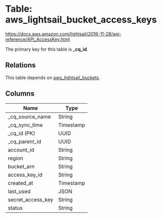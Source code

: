 # Table: aws_lightsail_bucket_access_keys

https://docs.aws.amazon.com/lightsail/2016-11-28/api-reference/API_AccessKey.html

The primary key for this table is **_cq_id**.

## Relations
This table depends on [aws_lightsail_buckets](aws_lightsail_buckets.md).

## Columns
| Name          | Type          |
| ------------- | ------------- |
|_cq_source_name|String|
|_cq_sync_time|Timestamp|
|_cq_id (PK)|UUID|
|_cq_parent_id|UUID|
|account_id|String|
|region|String|
|bucket_arn|String|
|access_key_id|String|
|created_at|Timestamp|
|last_used|JSON|
|secret_access_key|String|
|status|String|